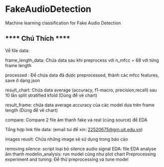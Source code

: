 # FakeAudioDetection
Machine learning classification for Fake Audio Detection


## **** Chú Thích ****

Về file data:

frame_length_data: Chứa data sau khi preprocess với n_mfcc = 68 với từng frame length

processed : Để chứa data đã được preprocessed, thành các mfcc features, save ở dạng json

result_chart: Chứa data average (accuracy, f1-macro, precision,recall) sau 10 lần split stratified kfold (Dùng để vẽ chart)

result_frame: chứa data average accuracy của các model dựa trên frame length (Dùng để vẽ chart)

compare: Compare 2 file âm thanh fake và real (cùng source) để EDA

Tổng hợp link file data: (email tui để xin: 22520675@gm.uit.edu.vn)


images reuslt: Chữa những image sẽ sử dụng trong báo cáo

removing silence: script loại bỏ silence audio
signal EDA: file EDA analyse âm thanh
modelin_analysis: run model cũng như plot chart
Preprocessing experiment and tuning: Để thử preprocessing và tune model
